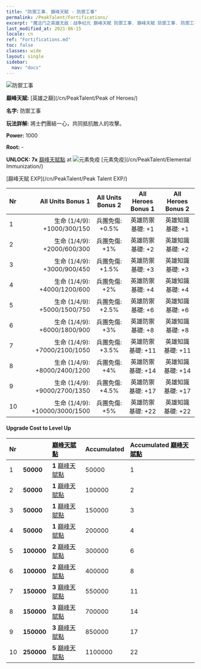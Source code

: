 ```yaml
---
title: "防禦工事. 巔峰天賦 - 防禦工事"
permalink: /PeakTalent/Fortifications/
excerpt: "魔法门之英雄无敌：战争纪元 巔峰天賦 防禦工事. 巔峰天賦 防禦工事. 防禦工事"
last_modified_at: 2021-06-15
locale: cn
ref: "Fortifications.md"
toc: false
classes: wide
layout: single
sidebar:
  nav: "docs"
---
```


  ![防禦工事](/images/pt/talent_1009.png)

  **巔峰天賦:** [英雄之巔](/cn/PeakTalent/Peak of Heroes/)

  **名字:** 防禦工事

  **玩法詳解:** 將士們團結一心，共同抵抗敵人的攻擊。

  **Power:** 1000

  **Root:** -

  **UNLOCK: 7x** [巔峰天賦點](/cn/Items/con_934/) at ![元素免疫](/images/pt/talent_1004.png) [元素免疫](/cn/PeakTalent/Elemental Immunization/)

  [巔峰天賦 EXP](/cn/PeakTalent/Peak Talent EXP/)

  | Nr | All Units Bonus 1 | All Units Bonus 2 | All Heroes Bonus 1 | All Heroes Bonus 2 |
  |:---|--------------:|:-------------:|:-------------:|:-------------:|
  | 1 | 生命 (1/4/9): +1000/300/150 | 兵團免傷: +0.5% | 英雄防禦基礎: +1 | 英雄知識基礎: +1 |
  | 2 | 生命 (1/4/9): +2000/600/300 | 兵團免傷: +1% | 英雄防禦基礎: +2 | 英雄知識基礎: +2 |
  | 3 | 生命 (1/4/9): +3000/900/450 | 兵團免傷: +1.5% | 英雄防禦基礎: +3 | 英雄知識基礎: +3 |
  | 4 | 生命 (1/4/9): +4000/1200/600 | 兵團免傷: +2% | 英雄防禦基礎: +4 | 英雄知識基礎: +4 |
  | 5 | 生命 (1/4/9): +5000/1500/750 | 兵團免傷: +2.5% | 英雄防禦基礎: +6 | 英雄知識基礎: +6 |
  | 6 | 生命 (1/4/9): +6000/1800/900 | 兵團免傷: +3% | 英雄防禦基礎: +8 | 英雄知識基礎: +8 |
  | 7 | 生命 (1/4/9): +7000/2100/1050 | 兵團免傷: +3.5% | 英雄防禦基礎: +11 | 英雄知識基礎: +11 |
  | 8 | 生命 (1/4/9): +8000/2400/1200 | 兵團免傷: +4% | 英雄防禦基礎: +14 | 英雄知識基礎: +14 |
  | 9 | 生命 (1/4/9): +9000/2700/1350 | 兵團免傷: +4.5% | 英雄防禦基礎: +17 | 英雄知識基礎: +17 |
  | 10 | 生命 (1/4/9): +10000/3000/1500 | 兵團免傷: +5% | 英雄防禦基礎: +22 | 英雄知識基礎: +22 |


#### Upgrade Cost to Level Up

  | Nr | <i class="fas fa-coins"/> | [巔峰天賦點](/cn/Items/con_934/) | Accumulated <i class="fas fa-coins"/> | Accumulated [巔峰天賦點](/cn/Items/con_934/) |
  |:---|:--------------|:-------------|:-------------|:-------------|
  | 1 | **50000** | **1** [巔峰天賦點](/cn/Items/con_934/) | 50000 | 1 |
  | 2 | **50000** | **1** [巔峰天賦點](/cn/Items/con_934/) | 100000 | 2 |
  | 3 | **50000** | **1** [巔峰天賦點](/cn/Items/con_934/) | 150000 | 3 |
  | 4 | **50000** | **1** [巔峰天賦點](/cn/Items/con_934/) | 200000 | 4 |
  | 5 | **100000** | **2** [巔峰天賦點](/cn/Items/con_934/) | 300000 | 6 |
  | 6 | **100000** | **2** [巔峰天賦點](/cn/Items/con_934/) | 400000 | 8 |
  | 7 | **150000** | **3** [巔峰天賦點](/cn/Items/con_934/) | 550000 | 11 |
  | 8 | **150000** | **3** [巔峰天賦點](/cn/Items/con_934/) | 700000 | 14 |
  | 9 | **150000** | **3** [巔峰天賦點](/cn/Items/con_934/) | 850000 | 17 |
  | 10 | **250000** | **5** [巔峰天賦點](/cn/Items/con_934/) | 1100000 | 22 |
